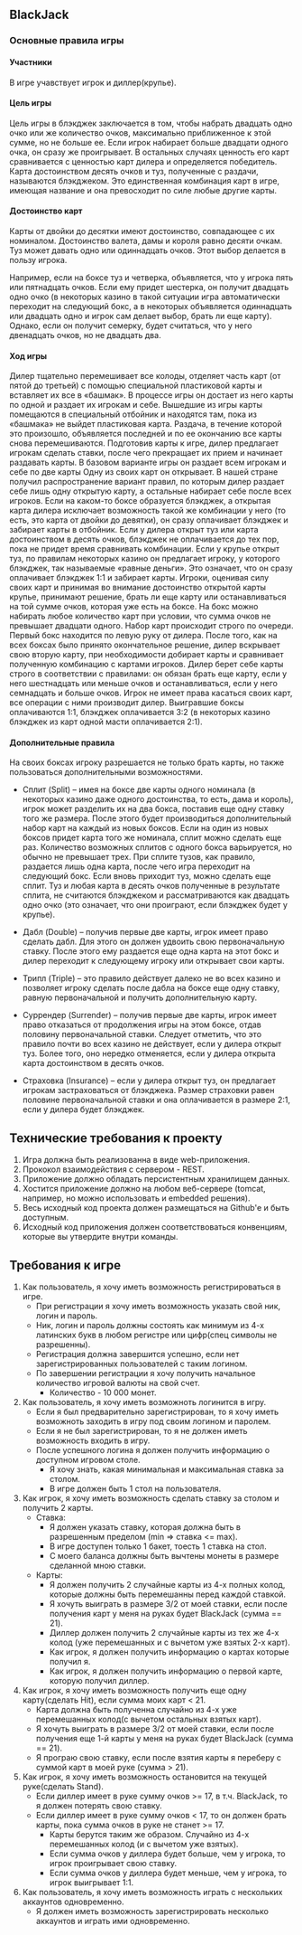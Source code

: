 ## BlackJack
### Основные правила игры
#### Участники
В игре учавствует игрок и диллер(крупье).

#### Цель игры
Цель игры в блэкджек заключается в том, чтобы набрать двадцать одно очко или же количество очков, максимально приближенное к этой сумме, но не больше ее. Если игрок набирает больше двадцати одного очка, он сразу же проигрывает. В остальных случаях ценность его карт сравнивается с ценностью карт дилера и определяется победитель. Карта достоинством десять очков и туз, полученные с раздачи, называются блэкджеком. Это единственная комбинация карт в игре, имеющая название и она превосходит по силе любые другие карты.

#### Достоинство карт
Карты от двойки до десятки имеют достоинство, совпадающее с их номиналом. Достоинство валета, дамы и короля равно десяти очкам. Туз может давать одно или одиннадцать очков. Этот выбор делается в пользу игрока.

Например, если на боксе туз и четверка, объявляется, что у игрока пять или пятнадцать очков. Если ему придет шестерка, он получит двадцать одно очко (в некоторых казино в такой ситуации игра автоматически переходит на следующий бокс, а в некоторых объявляется одиннадцать или двадцать одно и игрок сам делает выбор, брать ли еще карту). Однако, если он получит семерку, будет считаться, что у него двенадцать очков, но не двадцать два.

#### Ход игры
Дилер тщательно перемешивает все колоды, отделяет часть карт (от пятой до третьей) с помощью специальной пластиковой карты и вставляет их все в «башмак». В процессе игры он достает из него карты по одной и раздает их игрокам и себе. Вышедшие из игры карты помещаются в специальный отбойник и находятся там, пока из «башмака» не выйдет пластиковая карта.
Раздача, в течение которой это произошло, объявляется последней и по ее окончанию все карты снова перемешиваются.
Подготовив карты к игре, дилер предлагает игрокам сделать ставки, после чего прекращает их прием и начинает раздавать карты.
В базовом варианте игры он раздает всем игрокам и себе по две карты Одну из своих карт он открывает.
В нашей стране получил распространение вариант правил, по которым дилер раздает себе лишь одну открытую карту, а остальные набирает себе после всех игроков.
Если на каком-то боксе образуется блэкджек, а открытая карта дилера исключает возможность такой же комбинации у него (то есть, это карта от двойки до девятки), он сразу оплачивает блэкджек и забирает карты в отбойник.
Если у дилера открыт туз или карта достоинством в десять очков, блэкджек не оплачивается до тех пор, пока не придет время сравнивать комбинации.
Если у крупье открыт туз, по правилам некоторых казино он предлагает игроку, у которого блэкджек, так называемые «равные деньги». Это означает, что он сразу оплачивает блэкджек 1:1 и забирает карты.
Игроки, оценивая силу своих карт и принимая во внимание достоинство открытой карты крупье, принимают решение, брать ли еще карту или останавливаться на той сумме очков, которая уже есть на боксе.
На бокс можно набирать любое количество карт при условии, что сумма очков не превышает двадцати одного.
Набор карт происходит строго по очереди. Первый бокс находится по левую руку от дилера.
После того, как на всех боксах было принято окончательное решение, дилер вскрывает свою вторую карту, при необходимости добирает карты и сравнивает полученную комбинацию с картами игроков.
Дилер берет себе карты строго в соответствии с правилами: он обязан брать еще карту, если у него шестнадцать или меньше очков и останавливаться, если у него семнадцать и больше очков.
Игрок не имеет права касаться своих карт, все операции с ними производит дилер.
Выигравшие боксы оплачиваются 1:1, блэкджек оплачивается 3:2 (в некоторых казино блэкджек из карт одной масти оплачивается 2:1).

#### Дополнительные правила

На своих боксах игроку разрешается не только брать карты, но также пользоваться дополнительными возможностями.
 * Сплит (Split) – имея на боксе две карты одного номинала (в некоторых казино даже одного достоинства, то есть, дама и король), игрок может разделить их на два бокса, поставив еще одну ставку того же размера. После этого будет производиться дополнительный набор карт на каждый из новых боксов. Если на один из новых боксов придет карта того же номинала, сплит можно сделать еще раз. Количество возможных сплитов с одного бокса варьируется, но обычно не превышает трех. При сплите тузов, как правило, раздается лишь одна карта, после чего игра переходит на следующий бокс. Если вновь приходит туз, можно сделать еще сплит. Туз и любая карта в десять очков полученные в результате сплита, не считаются блэкджеком и рассматриваются как двадцать одно очко (это означает, что они проиграют, если блэкджек будет у крупье).

 * Дабл (Double) – получив первые две карты, игрок имеет право сделать дабл. Для этого он должен удвоить свою первоначальную ставку.
 После этого ему раздается еще одна карта на этот бокс и дилер переходит к следующему игроку или открывает свои карты.

 * Трипл (Triple) – это правило действует далеко не во всех казино и позволяет игроку сделать после дабла на боксе еще одну ставку,
 равную первоначальной и получить дополнительную карту.

 * Суррендер (Surrender) – получив первые две карты, игрок имеет право отказаться от продолжения игры на этом боксе,
 отдав половину первоначальной ставки. Следует отметить, что это правило почти во всех казино не действует, если у дилера открыт туз. Более того, оно нередко отменяется, если у дилера открыта карта достоинством в десять очков.

 * Страховка (Insurance) – если у дилера открыт туз, он предлагает игрокам застраховаться от блэкджека.
 Размер страховки равен половине первоначальной ставки и она оплачивается в размере 2:1, если у дилера будет блэкджек.

## Технические требования к проекту
 1. Игра должна быть реализованна в виде web-приложения.
 2. Прококол взаимодействия с сервером - REST.
 3. Приложение должно обладать персистентным хранилищем данных.
 4. Хостится приложение должно на любом веб-сервере (tomcat, например, но можно использовать и embedded решения).
 5. Весь исходный код проекта должен размещаться на Github'e и быть доступным.
 6. Исходный код приложения должен соответствоваться конвенциям, которые вы утвердите внутри команды.

## Требования к игре
 1. Как пользователь, я хочу иметь возможность регистрироваться в игре.
    * При регистрации я хочу иметь возможность указать свой ник, логин и пароль.
    * Ник, логин и пароль должны состоять как минимум из 4-х латинских букв в любом регистре или цифр(спец символы не разрешенны).
    * Регистрация должна завершится успешно, если нет зарегистрированных пользователей с таким логином.
    * По завершении регистрации я хочу получить начальное количество игровой валюты на свой счет.
      * Количество - 10 000 монет.
 2. Как пользователь, я хочу иметь возможноть логинится в игру.
    * Если я был предварительно зарегистрирован, то я хочу иметь возможноть заходить в игру под своим логином и паролем.
    * Если я не был зарегистрирован, то я не должен иметь возможность входить в игру.
    * После успешного логина я должен получить информацию о доступном игровом столе.
      + Я хочу знать, какая минимальная и максимальная ставка за столом.
      + В игре должен быть 1 стол на пользователя.
 3. Как игрок, я хочу иметь возможность сделать ставку за столом и получить 2 карты.
    * Ставка:
      + Я должен указать ставку, которая должна быть в разрешенным пределом (min => ставка <= max).
      + В игре доступен только 1 бакет, тоесть 1 ставка на стол.
      + С моего баланса должны быть вычтены монеты в размере сделанной мною ставки.
    * Карты:
      + Я должен получить 2 случайные карты из 4-х полных колод, которые должны быть перемешанны перед каждой ставкой.
      + Я хочуть выиграть в размере 3/2 от моей ставки, если после получения карт у меня на руках будет BlackJack (сумма == 21).
      + Диллер должен получить 2 случайные карты из тех же 4-х колод (уже перемешанных и с вычетом уже взятых 2-х карт).
      + Как игрок, я должен получить информацию о картах которые получил я.
      + Как игрок, я должен получить информацию о первой карте, которую получил диллер.
 4. Как игрок, я хочу иметь возможность получить еще одну карту(сделать Hit), если сумма моих карт < 21.
    * Карта должна быть полученна случайно из 4-х уже перемешанных колод(с вычетом остальных взятых карт).
    * Я хочуть выиграть в размере 3/2 от моей ставки, если после получения еще 1-й карты у меня на руках будет BlackJack (сумма == 21).
    * Я програю свою ставку, если после взятия карты я переберу с суммой карт в моей руке (сумма > 21).
 5. Как игрок, я хочу иметь возможность остановится на текущей руке(сделать Stand).
    * Если диллер имеет в руке сумму очков >= 17, в т.ч. BlackJack, то я должен потерять свою ставку.
    * Если диллер имеет в руке сумму очков < 17, то он должен брать карты, пока сумма очков в руке не станет >= 17.
      + Карты берутся таким же образом. Случайно из 4-х перемешанных колод (и с вычетом уже взятых).
      + Если сумма очков у диллера будет больше, чем у игрока, то игрок проигрывает свою ставку.
      + Если сумма очков у диллера будет меньше, чем у игрока, то игрок выигрывает 1:1.
 6. Как пользователь, я хочу иметь возможность играть с нескольких аккаунтов одновременно.
    * Я должен иметь возможность зарегистрировать несколько аккаунтов и играть ими одновременно.
